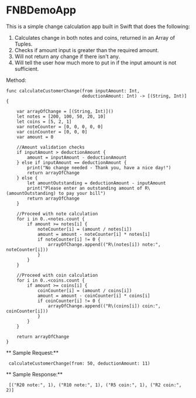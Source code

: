 # FNBDemoApp


This is a simple change calculation app built in Swift that does the following:
1) Calculates change in both notes and coins, returned in an Array of Tuples.
2) Checks if amount input is greater than the required amount.
3) Will not return any change if there isn't any.
4) Will tell the user how much more to put in if the input amount is not sufficient.


Method:

    func calculateCustomerChange(from inputAmount: Int,
                                 deductionAmount: Int) -> [(String, Int)] {
        
        var arrayOfChange = [(String, Int)]()
        let notes = [200, 100, 50, 20, 10]
        let coins = [5, 2, 1]
        var noteCounter = [0, 0, 0, 0, 0]
        var coinCounter = [0, 0, 0]
        var amount = 0
        
        //Amount validation checks
        if inputAmount > deductionAmount {
            amount = inputAmount - deductionAmount
        } else if inputAmount == deductionAmount {
            print("No change needed - Thank you, have a nice day!")
            return arrayOfChange
        } else {
            let amountOutstanding = deductionAmount - inputAmount
            print("Please enter an outstanding amount of R\(amountOutstanding) to pay your bill")
            return arrayOfChange
        }
        
        //Proceed with note calculation
        for i in 0..<notes.count {
            if amount >= notes[i] {
                noteCounter[i] = (amount / notes[i])
                amount = amount - noteCounter[i] * notes[i]
                if noteCounter[i] != 0 {
                    arrayOfChange.append(("R\(notes[i]) note:", noteCounter[i]))
                }
            }
        }
        
        //Proceed with coin calculation
        for i in 0..<coins.count {
            if amount >= coins[i] {
                coinCounter[i] = (amount / coins[i])
                amount = amount - coinCounter[i] * coins[i]
                if coinCounter[i] != 0 {
                    arrayOfChange.append(("R\(coins[i]) coin:", coinCounter[i]))
                }
            }
        }
        
        return arrayOfChange
    }
    
    
** Sample Request:**
 
     calculateCustomerChange(from: 50, deductionAmount: 11)
 
** Sample Response:**
   
     [("R20 note:", 1), ("R10 note:", 1), ("R5 coin:", 1), ("R2 coin:", 2)]
   
